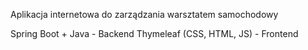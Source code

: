 Aplikacja internetowa do zarządzania warsztatem samochodowy

Spring Boot + Java - Backend
Thymeleaf (CSS, HTML, JS) - Frontend
